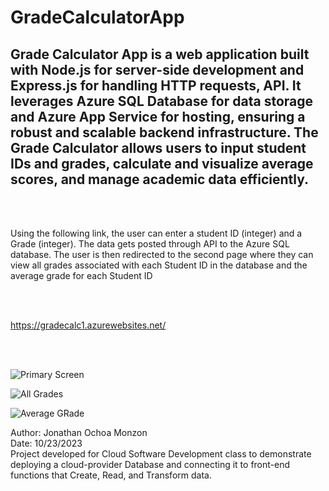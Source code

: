 <h1>GradeCalculatorApp</h1>

<h2>Grade Calculator App is a web application built with Node.js for server-side development and Express.js for handling HTTP requests, API. It leverages Azure SQL Database for data storage and Azure App Service for hosting, ensuring a robust and scalable backend infrastructure. The Grade Calculator allows users to input student IDs and grades, calculate and visualize average scores, and manage academic data efficiently.</h2>

<br><br/>
<p>Using the following link, the user can enter a student ID (integer) and a Grade (integer). The data gets posted through API to the Azure SQL database. The user is then redirected to the second page where they can view all grades associated with each Student ID in the database and the average grade for each Student ID</p>

<br><br/>

https://gradecalc1.azurewebsites.net/

<br><br/>

![Primary Screen](https://github.com/jonathanrochoa/GradeCalculatorApp/assets/49356114/4706b611-3808-4edd-a002-f5c4cd8f09d1)


![All Grades](https://github.com/jonathanrochoa/GradeCalculatorApp/assets/49356114/c9db1e57-4c3f-4313-bde2-6fbcc4d8e865)


![Average GRade](https://github.com/jonathanrochoa/GradeCalculatorApp/assets/49356114/cc49e54e-77ef-467e-b987-570b24c0a3ba)

<p>Author: Jonathan Ochoa Monzon<br>
Date: 10/23/2023<br>
Project developed for Cloud Software Development class to demonstrate deploying a cloud-provider Database and connecting it to front-end functions that Create, Read, and Transform data.</p>

<br><br/>
